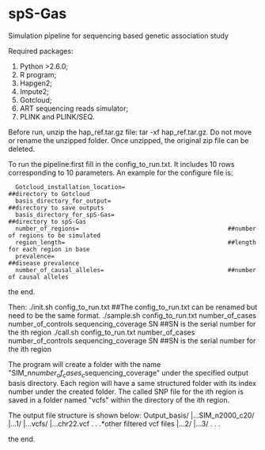 # spS-Gas
Simulation pipeline for sequencing based genetic association study

Required packages:
1. Python >2.6.0;
2. R program;
3. Hapgen2;
4. Impute2;
5. Gotcloud;
6. ART sequencing reads simulator;
7. PLINK and PLINK/SEQ.

Before run, unzip the hap_ref.tar.gz file: tar -xf hap_ref.tar.gz. Do not move or rename the unzipped folder. Once unzipped, the original zip file can be deleted.

To run the pipeline:first fill in the config_to_run.txt. It includes 10 rows corresponding to 10 parameters. An example for the configure file is:

      Gotcloud_installation_location=                             ##directory to Gotcloud
      basis_directory_for_output=                                 ##directory to save outputs
      basis_directory_for_spS-Gas=                                ##directory to spS-Gas
      number_of_regions=                                          ##number of regions to be simulated
      region_length=                                              ##length for each region in base
      prevalence=                                                 ##disease prevalence
      number_of_causal_alleles=                                   ##number of causal alleles

the end.

Then:
      ./init.sh  config_to_run.txt                    ##The config_to_run.txt can be renamed but need to be the same format.
      ./sample.sh config_to_run.txt number_of_cases number_of_controls sequencing_coverage SN                ##SN is the serial number for the ith region
      ./call.sh config_to_run.txt number_of_cases number_of_controls sequencing_coverage SN                  ##SN is the serial number for the ith region

The program will create a folder with the name "SIM_n$number_of_cases_c$sequencing_coverage" under the specified output basis directory. Each region will have a same structured folder with its index number under the created folder. The called SNP file for the ith region is saved in a folder named "vcfs" within the directory of the ith region.

The output file structure is shown below:
Output_basis/
      |...SIM_n2000_c20/
            |...1/
                  |...vcfs/
                        |...chr22.vcf
                        .
                        .
                        .*other filtered vcf files
            |...2/
            |...3/
            .
            .
            .
            

the end.
